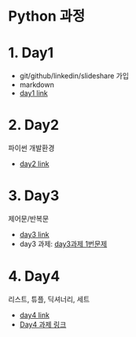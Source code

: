 # Python 과정

# 1. Day1

- git/github/linkedin/slideshare 가입
- markdown
 - [day1 link](/Lectures/day1/)
  
# 2. Day2

파이썬 개발환경

 - [day2 link](/Lectures/day2/)
 
# 3. Day3
 
 제어문/반복문
 
 - [day3 link](/Lectures/day3/)
 - day3 과제: [day3과제 1번문제](/Lectures/day3/day3과제_1번문제.ipynb)

# 4. Day4 

리스트, 튜플, 딕셔너리, 세트

 - [day4 link](/Lectures/day4/)
 - [Day4 과제 링크](/Lectures/day4/README.md#day4%EA%B3%BC%EC%A0%9C)
